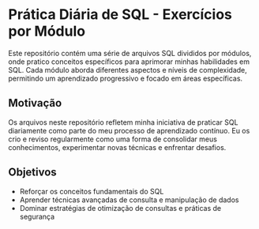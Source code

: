 # Prática Diária de SQL - Exercícios por Módulo

Este repositório contém uma série de arquivos SQL divididos por módulos, onde pratico conceitos específicos para aprimorar minhas habilidades em SQL. Cada módulo aborda diferentes aspectos e níveis de complexidade, permitindo um aprendizado progressivo e focado em áreas específicas.

## Motivação

Os arquivos neste repositório refletem minha iniciativa de praticar SQL diariamente como parte do meu processo de aprendizado contínuo. Eu os crio e reviso regularmente como uma forma de consolidar meus conhecimentos, experimentar novas técnicas e enfrentar desafios.

## Objetivos

- Reforçar os conceitos fundamentais do SQL
- Aprender técnicas avançadas de consulta e manipulação de dados
- Dominar estratégias de otimização de consultas e práticas de segurança

